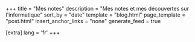 +++
title = "Mes notes"
description = "Mes notes et mes découvertes sur l'informatique"
sort_by = "date"
template = "blog.html"
page_template = "post.html"
insert_anchor_links = "none"
generate_feed = true

[extra]
lang = 'fr'
+++